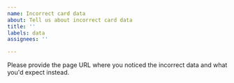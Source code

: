 ```yaml
---
name: Incorrect card data
about: Tell us about incorrect card data
title: ''
labels: data
assignees: ''

---
```


Please provide the page URL where you noticed the incorrect data and what you'd expect instead.
